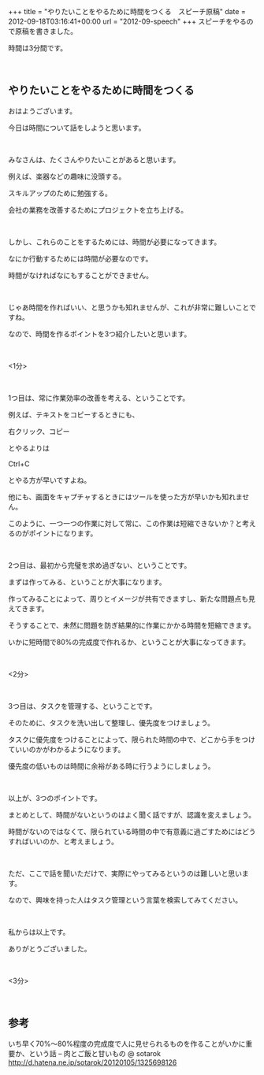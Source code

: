 +++
title = "やりたいことをやるために時間をつくる　スピーチ原稿"
date = 2012-09-18T03:16:41+00:00
url = "2012-09-speech"
+++
スピーチをやるので原稿を書きました。 

時間は3分間です。 

&nbsp; 

## やりたいことをやるために時間をつくる

おはようございます。 

今日は時間について話をしようと思います。 

&nbsp; 

みなさんは、たくさんやりたいことがあると思います。 

例えば、楽器などの趣味に没頭する。 

スキルアップのために勉強する。 

会社の業務を改善するためにプロジェクトを立ち上げる。 

&nbsp; 

しかし、これらのことをするためには、時間が必要になってきます。 

なにか行動するためには時間が必要なのです。 

時間がなければなにもすることができません。 

&nbsp; 

じゃあ時間を作ればいい、と思うかも知れませんが、これが非常に難しいことですね。 

なので、時間を作るポイントを3つ紹介したいと思います。 

&nbsp; 

<1分> 

&nbsp; 

1つ目は、常に作業効率の改善を考える、ということです。 

例えば、テキストをコピーするときにも、 

右クリック、コピー 

とやるよりは 

Ctrl+C 

とやる方が早いですよね。 

他にも、画面をキャプチャするときにはツールを使った方が早いかも知れません。 

このように、一つ一つの作業に対して常に、この作業は短縮できないか？と考えるのがポイントになります。 

&nbsp; 

2つ目は、最初から完璧を求め過ぎない、ということです。 

まずは作ってみる、ということが大事になります。 

作ってみることによって、周りとイメージが共有できますし、新たな問題点も見えてきます。 

そうすることで、未然に問題を防ぎ結果的に作業にかかる時間を短縮できます。 

いかに短時間で80%の完成度で作れるか、ということが大事になってきます。 

&nbsp; 

<2分> 

&nbsp; 

3つ目は、タスクを管理する、ということです。 

そのために、タスクを洗い出して整理し、優先度をつけましょう。 

タスクに優先度をつけることによって、限られた時間の中で、どこから手をつけていいのかがわかるようになります。 

優先度の低いものは時間に余裕がある時に行うようにしましょう。 

&nbsp; 

以上が、3つのポイントです。 

まとめとして、時間がないというのはよく聞く話ですが、認識を変えましょう。 

時間がないのではなくて、限られている時間の中で有意義に過ごすためにはどうすればいいのか、と考えましょう。 

&nbsp; 

ただ、ここで話を聞いただけで、実際にやってみるというのは難しいと思います。 

なので、興味を持った人はタスク管理という言葉を検索してみてください。 

&nbsp; 

私からは以上です。 

ありがとうございました。 

&nbsp; 

<3分> 

&nbsp; 

## 参考

いち早く70%～80%程度の完成度で人に見せられるものを作ることがいかに重要か、という話 &#8211; 肉とご飯と甘いもの @ sotarok  
<http://d.hatena.ne.jp/sotarok/20120105/1325698126>